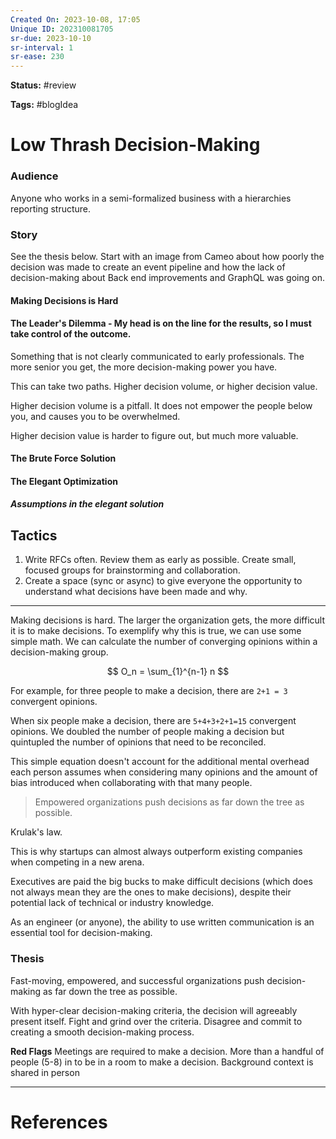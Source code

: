 ```yaml
---
Created On: 2023-10-08, 17:05
Unique ID: 202310081705
sr-due: 2023-10-10
sr-interval: 1
sr-ease: 230
---
```

**Status:** #review 

**Tags:** #blogIdea 

# Low Thrash Decision-Making

### Audience
Anyone who works in a semi-formalized business with a hierarchies reporting structure. 

### Story
See the thesis below. Start with an image from Cameo about how poorly the decision was made to create an event pipeline and how the lack of decision-making about Back end improvements and GraphQL was going on.



#### Making Decisions is Hard

#### The Leader's Dilemma - My head is on the line for the results, so I must take control of the outcome. 

Something that is not clearly communicated to early professionals. The more senior you get, the more decision-making power you have. 

This can take two paths. Higher decision volume, or higher decision value. 

Higher decision volume is a pitfall. It does not empower the people below you, and causes you to be overwhelmed. 

Higher decision value is harder to figure out, but much more valuable. 

#### The Brute Force Solution

#### The Elegant Optimization

##### Assumptions in the elegant solution


## Tactics 

1. Write RFCs often. Review them as early as possible. Create small, focused groups for brainstorming and collaboration. 
2. Create a space (sync or async) to give everyone the opportunity to understand what decisions have been made and why.



---

Making decisions is hard. The larger the organization gets, the more difficult it is to make decisions. To exemplify why this is true, we can use some simple math. We can calculate the number of converging opinions within a decision-making group. 

$$ O_n = \sum_{1}^{n-1} n $$


For example, for three people to make a decision, there are `2+1 = 3` convergent opinions. 

When six people make a decision, there are `5+4+3+2+1=15` convergent opinions. We doubled the number of people making a decision but quintupled the number of opinions that need to be reconciled. 

This simple equation doesn't account for the additional mental overhead each person assumes when considering many opinions and the amount of bias introduced when collaborating with that many people. 

> Empowered organizations push decisions as far down the tree as possible. 

Krulak's law.


This is why startups can almost always outperform existing companies when competing in a new arena. 

Executives are paid the big bucks to make difficult decisions (which does not always mean they are the ones to make decisions), despite their potential lack of technical or industry knowledge. 


As an engineer (or anyone), the ability to use written communication is an essential tool for decision-making.

### Thesis
Fast-moving, empowered, and successful organizations push decision-making as far down the tree as possible. 

With hyper-clear decision-making criteria, the decision will agreeably present itself. Fight and grind over the criteria. Disagree and commit to creating a smooth decision-making process. 




**Red Flags**
Meetings are required to make a decision. 
More than a handful of people (5-8) in to be in a room to make a decision. 
Background context is shared in person 


---
# References
